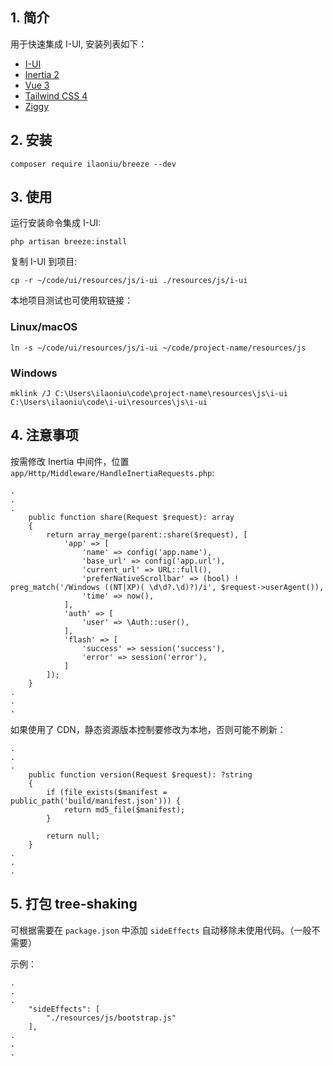 ## 1. 简介

用于快速集成 I-UI, 安装列表如下：

-   [I-UI](https://ui.ilaoniu.cn)
-   [Inertia 2](https://inertiajs.com/)
-   [Vue 3](https://vuejs.org/)
-   [Tailwind CSS 4](https://tailwindcss.com/)
-   [Ziggy](https://github.com/tighten/ziggy)

## 2. 安装

```
composer require ilaoniu/breeze --dev
```

## 3. 使用

运行安装命令集成 I-UI:

```
php artisan breeze:install
```

复制 I-UI 到项目:

```
cp -r ~/code/ui/resources/js/i-ui ./resources/js/i-ui
```

本地项目测试也可使用软链接：

### Linux/macOS

```
ln -s ~/code/ui/resources/js/i-ui ~/code/project-name/resources/js
```

### Windows

```
mklink /J C:\Users\ilaoniu\code\project-name\resources\js\i-ui C:\Users\ilaoniu\code\i-ui\resources\js\i-ui
```

## 4. 注意事项

按需修改 Inertia 中间件，位置 `app/Http/Middleware/HandleInertiaRequests.php`:

```
.
.
.
    public function share(Request $request): array
    {
        return array_merge(parent::share($request), [
            'app' => [
                'name' => config('app.name'),
                'base_url' => config('app.url'),
                'current_url' => URL::full(),
                'preferNativeScrollbar' => (bool) ! preg_match('/Windows ((NT|XP)( \d\d?.\d)?)/i', $request->userAgent()),
                'time' => now(),
            ],
            'auth' => [
                'user' => \Auth::user(),
            ],
            'flash' => [
                'success' => session('success'),
                'error' => session('error'),
            ]
        ]);
    }
.
.
.
```

如果使用了 CDN，静态资源版本控制要修改为本地，否则可能不刷新：

```
.
.
.
    public function version(Request $request): ?string
    {
        if (file_exists($manifest = public_path('build/manifest.json'))) {
            return md5_file($manifest);
        }

        return null;
    }
.
.
.
```

## 5. 打包 tree-shaking

可根据需要在 `package.json` 中添加 `sideEffects` 自动移除未使用代码。（一般不需要）

示例：

```
.
.
.
    "sideEffects": [
        "./resources/js/bootstrap.js"
    ],
.
.
.
```
